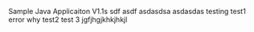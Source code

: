 
Sample Java Applicaiton V1.1s
sdf
asdf
asdasdsa
asdasdas
testing
test1
error why 
test2
test 3
jgfjhgjkhkjhkjl
